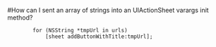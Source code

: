 #How can I sent an array of strings into an UIActionSheet varargs init method?

            for (NSString *tmpUrl in urls)
                [sheet addButtonWithTitle:tmpUrl];